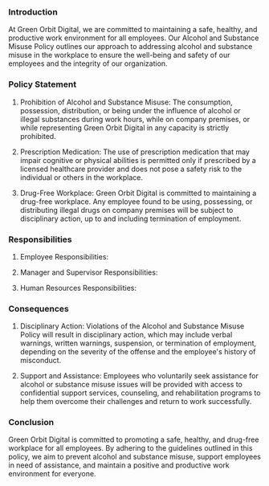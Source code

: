 ### Introduction

At Green Orbit Digital, we are committed to maintaining a safe, healthy, and productive work environment for all employees. Our Alcohol and Substance Misuse Policy outlines our approach to addressing alcohol and substance misuse in the workplace to ensure the well-being and safety of our employees and the integrity of our organization.

### Policy Statement

1. Prohibition of Alcohol and Substance Misuse: The consumption, possession, distribution, or being under the influence of alcohol or illegal substances during work hours, while on company premises, or while representing Green Orbit Digital in any capacity is strictly prohibited.

1. Prescription Medication: The use of prescription medication that may impair cognitive or physical abilities is permitted only if prescribed by a licensed healthcare provider and does not pose a safety risk to the individual or others in the workplace.

1. Drug-Free Workplace: Green Orbit Digital is committed to maintaining a drug-free workplace. Any employee found to be using, possessing, or distributing illegal drugs on company premises will be subject to disciplinary action, up to and including termination of employment.

### Responsibilities

1. Employee Responsibilities:

1. Manager and Supervisor Responsibilities:

1. Human Resources Responsibilities:

### Consequences

1. Disciplinary Action: Violations of the Alcohol and Substance Misuse Policy will result in disciplinary action, which may include verbal warnings, written warnings, suspension, or termination of employment, depending on the severity of the offense and the employee's history of misconduct.

1. Support and Assistance: Employees who voluntarily seek assistance for alcohol or substance misuse issues will be provided with access to confidential support services, counseling, and rehabilitation programs to help them overcome their challenges and return to work successfully.

### Conclusion

Green Orbit Digital is committed to promoting a safe, healthy, and drug-free workplace for all employees. By adhering to the guidelines outlined in this policy, we aim to prevent alcohol and substance misuse, support employees in need of assistance, and maintain a positive and productive work environment for everyone.
